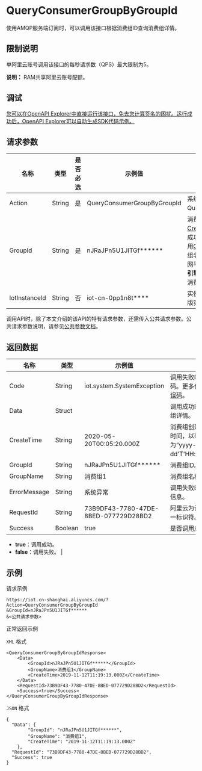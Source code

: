 # QueryConsumerGroupByGroupId

使用AMQP服务端订阅时，可以调用该接口根据消费组ID查询消费组详情。

## 限制说明

单阿里云账号调用该接口的每秒请求数（QPS）最大限制为5。

**说明：** RAM共享阿里云账号配额。

## 调试

[您可以在OpenAPI Explorer中直接运行该接口，免去您计算签名的困扰。运行成功后，OpenAPI Explorer可以自动生成SDK代码示例。](https://api.aliyun.com/#product=Iot&api=QueryConsumerGroupByGroupId&type=RPC&version=2018-01-20)

## 请求参数

|名称|类型|是否必选|示例值|描述|
|--|--|----|---|--|
|Action|String|是|QueryConsumerGroupByGroupId|系统规定参数。取值：QueryConsumerGroupByGroupId。 |
|GroupId|String|是|nJRaJPn5U1JITGf\*\*\*\*\*\*|消费组ID。调用[CreateConsumerGroup](~~170388~~)创建消费组成功后，会返回消费组ID。您可以调用[QueryConsumerGroupList](~~170419~~)按消费组名称查询消费组ID，也可以在物联网平台控制台对应实例下，选择**规则引擎**\>**服务端订阅**\>**消费组列表**，查看消费组ID。 |
|IotInstanceId|String|否|iot-cn-0pp1n8t\*\*\*\*|实例ID。公共实例不传此参数，企业版实例需传入。 |

调用API时，除了本文介绍的该API的特有请求参数，还需传入公共请求参数。公共请求参数说明，请参见[公共参数文档](~~30561~~)。

## 返回数据

|名称|类型|示例值|描述|
|--|--|---|--|
|Code|String|iot.system.SystemException|调用失败时，返回的错误码。更多信息，请参见[错误码](~~87387~~)。 |
|Data|Struct| |调用成功时，返回的消费组详情。 |
|CreateTime|String|2020-05-20T00:05:20.000Z|消费组创建时间。为UTC时间，以毫秒计，格式为“yyyy-MM-dd'T'HH:mm:ss.SSSZ”。 |
|GroupId|String|nJRaJPn5U1JITGf\*\*\*\*\*\*|消费组ID。 |
|GroupName|String|消费组1|消费组名称。 |
|ErrorMessage|String|系统异常|调用失败时，返回的出错信息。 |
|RequestId|String|73B9DF43-7780-47DE-8BED-077729D28BD2|阿里云为该请求生成的唯一标识符。 |
|Success|Boolean|true|是否调用成功。

 -   **true**：调用成功。
-   **false**：调用失败。 |

## 示例

请求示例

```
https://iot.cn-shanghai.aliyuncs.com/?Action=QueryConsumerGroupByGroupId
&GroupId=nJRaJPn5U1JITGf******
&<公共请求参数>
```

正常返回示例

`XML` 格式

```
<QueryConsumerGroupByGroupIdResponse>
    <Data>
        <GroupId>nJRaJPn5U1JITGf******</GroupId>
        <GroupName>消费组1</GroupName>
        <CreateTime>2019-11-12T11:19:13.000Z</CreateTime>
    </Data>
    <RequestId>73B9DF43-7780-47DE-8BED-077729D28BD2</RequestId>
    <Success>true</Success>
</QueryConsumerGroupByGroupIdResponse>
```

`JSON` 格式

```
{
  "Data": {
        "GroupId": "nJRaJPn5U1JITGf******",
        "GroupName": "消费组1",
        "CreateTime": "2019-11-12T11:19:13.000Z"
    },
  "RequestId": "73B9DF43-7780-47DE-8BED-077729D28BD2",
  "Success": true
}
```

